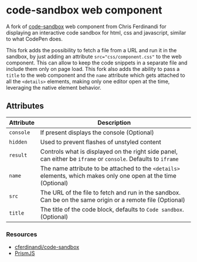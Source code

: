 # code-sandbox web component

A fork of [code-sandbox](https://gist.github.com/cferdinandi/df9c95ae5f5ebcddf2ab85bb2805ff07) web component from Chris Ferdinandi for displaying an interactive code sandbox for html, css and javascript, similar to what CodePen does. 

This fork adds the possibility to fetch a file from a URL and run it in the sandbox, by just adding an attribute `src="css/component.css"` to the web component. This can allow to keep the code snippets in a separate file and include them only on page load. This fork also adds the ability to pass a `title` to the web component and the `name` attribute which gets attached to all the `<details>` elements, making only one editor open at the time, leveraging the native element behavior.

## Attributes

| Attribute | Description                                                                                                     |
| --------- | --------------------------------------------------------------------------------------------------------------- |
| `console`    | If present displays the console (Optional) |
| `hidden`     | Used to prevent flashes of unstyled content      |
| `result`     | Controls what is displayed on the right side panel, can either be `iframe` or `console`. Defaults to `iframe`     |
| `name`    | The name attribute to be attached to the `<details>` elements, which makes only one open at the time (Optional) |
| `src`     | The URL of the file to fetch and run in the sandbox. Can be on the same origin or a remote file (Optional)      |
| `title`   | The title of the code block, defaults to `Code sandbox`. (Optional)                                             |


### Resources

- [cferdinandi/code-sandbox](https://gist.github.com/cferdinandi/df9c95ae5f5ebcddf2ab85bb2805ff07)
- [PrismJS](https://prismjs.com/)
